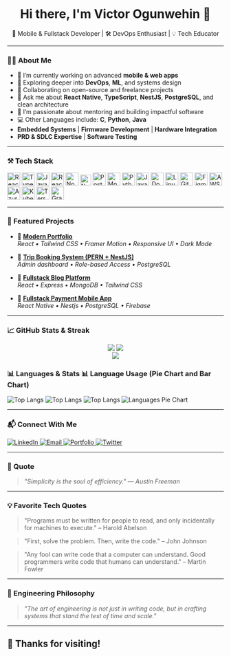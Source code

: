 <h1 align="center">Hi there, I'm Victor Ogunwehin 👋</h1>

<p align="center">
  🚀 Mobile & Fullstack Developer | 🛠 DevOps Enthusiast | 💡 Tech Educator  
</p>

---

### 🧑‍💻 About Me

- 🔭 I’m currently working on advanced **mobile & web apps**
- 🌱 Exploring deeper into **DevOps**, **ML**, and systems design
- 👯 Collaborating on open-source and freelance projects
- 💬 Ask me about **React Native**, **TypeScript**, **NestJS**, **PostgreSQL**, and clean architecture
- 🧠 I’m passionate about mentoring and building impactful software
- 💻 Other Languages include: **C**, **Python**, **Java**
- **Embedded Systems** | **Firmware Development** | **Hardware Integration**
- **PRD & SDLC Expertise** | **Software Testing**


---

### ⚒️ Tech Stack

<p align="left">
  <img src="https://cdn.jsdelivr.net/gh/devicons/devicon/icons/react/react-original.svg" height="30" title="React" />
  <img src="https://cdn.jsdelivr.net/gh/devicons/devicon/icons/typescript/typescript-original.svg" height="30" title="TypeScript" />
  <img src="https://cdn.jsdelivr.net/gh/devicons/devicon/icons/javascript/javascript-original.svg" height="30" title="JavaScript" />
  <img src="https://cdn.jsdelivr.net/gh/devicons/devicon/icons/react/react-original.svg" height="30" title="React Native" />
  <img src="https://cdn.jsdelivr.net/gh/devicons/devicon/icons/nodejs/nodejs-original.svg" height="30" title="Node.js" />
  <img src="https://img.shields.io/badge/NestJS-E0234E?style=flat&logo=nestjs&logoColor=white" height="25" title="NestJS" />
  <img src="https://cdn.jsdelivr.net/gh/devicons/devicon/icons/postgresql/postgresql-original.svg" height="30" title="PostgreSQL" />
  <img src="https://cdn.jsdelivr.net/gh/devicons/devicon/icons/mongodb/mongodb-original.svg" height="30" title="MongoDB" />
  <img src="https://cdn.jsdelivr.net/gh/devicons/devicon/icons/python/python-original.svg" height="30" title="Python" />
  <img src="https://cdn.jsdelivr.net/gh/devicons/devicon/icons/java/java-original.svg" height="30" title="Java" />
  <img src="https://cdn.jsdelivr.net/gh/devicons/devicon/icons/docker/docker-original.svg" height="30" title="Docker" />
  <img src="https://cdn.jsdelivr.net/gh/devicons/devicon/icons/linux/linux-original.svg" height="30" title="Linux" />
  <img src="https://cdn.jsdelivr.net/gh/devicons/devicon/icons/git/git-original.svg" height="30" title="Git" />
  <img src="https://cdn.jsdelivr.net/gh/devicons/devicon/icons/figma/figma-original.svg" height="30" title="Figma" />
  <img src="https://cdn.jsdelivr.net/gh/devicons/devicon/icons/amazonwebservices/amazonwebservices-original-wordmark.svg" height="30" title="AWS" />
  <img src="https://cdn.jsdelivr.net/gh/devicons/devicon/icons/azure/azure-original.svg" height="30" title="Azure" />
  <img src="https://cdn.jsdelivr.net/gh/devicons/devicon/icons/kubernetes/kubernetes-plain.svg" height="30" title="Kubernetes" />
  <img src="https://cdn.jsdelivr.net/gh/devicons/devicon/icons/terraform/terraform-original.svg" height="30" title="Terraform" />
  <img src="https://cdn.jsdelivr.net/gh/devicons/devicon/icons/grafana/grafana-original.svg" height="30" title="Grafana" />
</p>

---

### 🚀 Featured Projects

- 🔗 [**Modern Portfolio**](https://v0-modern-portfolio-design-vikistringz.vercel.app)  
  _React • Tailwind CSS • Framer Motion • Responsive UI • Dark Mode_

- 🔗 [**Trip Booking System (PERN + NestJS)**](https://github.com/ProgViki/tripviz)  
  _Admin dashboard • Role-based Access • PostgreSQL_

- 🔗 [**Fullstack Blog Platform**](https://github.com/ProgViki/fullstack-blog)  
  _React • Express • MongoDB • Tailwind CSS_

- 🔗 [**Fullstack Payment Mobile App**](https://github.com/ProgViki/zee-pay)  
  _React Native • Nestjs • PostgreSQL • Firebase_

---

### 📈 GitHub Stats & Streak

<p align="center">
  <img src="https://github-readme-streak-stats.herokuapp.com/?user=ProgViki&theme=vue-dark&hide_border=true" />
 
  <img src="https://streak-stats.demolab.com/?user=ProgViki&theme=dark" />
  <br />
  <img src="https://github-readme-stats.vercel.app/api?username=ProgViki&theme=vue-dark&show_icons=true&hide_border=true&count_private=true" />
  <br />
 

  ### 📊 Languages & Stats     📊 Language Usage (Pie Chart and Bar Chart)

  ![Top Langs](https://github-readme-stats.vercel.app/api/top-langs/?username=ProgViki&layout=compact&langs_count=8&theme=radical)
  ![Top Langs](https://github-readme-stats.vercel.app/api/top-langs/?username=ProgViki&layout=compact&langs_count=8&theme=dracula)
  ![Top Langs](https://github-readme-stats.vercel.app/api/top-langs/?username=ProgViki&layout=compact&langs_count=8&theme=tokyonight)
  ![Languages Pie Chart](https://github-readme-stats.vercel.app/api/top-langs/?username=ProgViki&layout=donut&theme=radical)
</p>

---

### 📬 Connect With Me

<p align="left">
  <a href="https://www.linkedin.com/in/ogunwehin-victor" target="_blank">
    <img alt="LinkedIn" src="https://img.shields.io/badge/-LinkedIn-blue?style=flat&logo=linkedin&logoColor=white" />
  </a>
  <a href="mailto:victorogunwehin@gmail.com">
    <img alt="Email" src="https://img.shields.io/badge/-Email-c14438?style=flat&logo=gmail&logoColor=white" />
  </a>
  <a href="https://v0-modern-portfolio-design-vikistringz.vercel.app" target="_blank">
    <img alt="Portfolio" src="https://img.shields.io/badge/-Portfolio-black?style=flat&logo=github&logoColor=white" />
  </a>
  <a href="https://x.com/VictorOgunwehin" target="_blank">
    <img alt="Twitter" src="https://img.shields.io/badge/-Twitter-1DA1F2?style=flat&logo=twitter&logoColor=white" />
  </a>
</p>

---

### 💬 Quote

> _"Simplicity is the soul of efficiency." — Austin Freeman_

---

### 💡 Favorite Tech Quotes  

> "Programs must be written for people to read, and only incidentally for machines to execute." – Harold Abelson  

> "First, solve the problem. Then, write the code." – John Johnson  

> "Any fool can write code that a computer can understand. Good programmers write code that humans can understand." – Martin Fowler  

---

### 💬 Engineering Philosophy

> _"The art of engineering is not just in writing code, but in crafting systems that stand the test of time and scale."_

---

## 🙌 Thanks for visiting!
